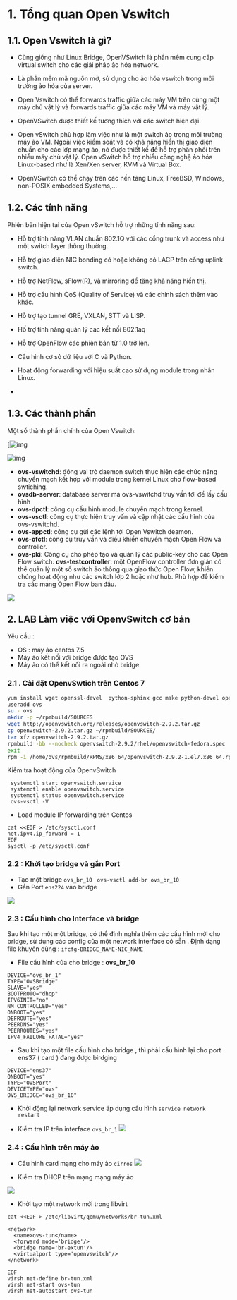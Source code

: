
# 1. Tổng quan Open Vswitch

## 1.1. Open Vswitch là gì?

-   Cũng giống như Linux Bridge, OpenVSwitch là phần mềm cung cấp virtual switch cho các giải pháp ảo hóa network.
    
-   Là phần mềm mã nguồn mở, sử dụng cho ảo hóa vswitch trong môi trường ảo hóa của server.
    
-   Open Vswitch có thể forwards traffic giữa các máy VM trên cùng một máy chủ vật lý và forwards traffic giữa các máy VM và máy vật lý.
    
-   OpenVSwitch được thiết kế tương thích với các switch hiện đại.
    
-   Open vSwitch phù hợp làm việc như là một switch ảo trong môi trường máy ảo VM. Ngoài việc kiểm soát và có khả năng hiển thị giao diện chuẩn cho các lớp mạng ảo, nó được thiết kế để hỗ trợ phân phối trên nhiều máy chủ vật lý. Open vSwitch hỗ trợ nhiều công nghệ ảo hóa Linux-based như là Xen/Xen server, KVM và Virtual Box.
    
-   OpenVSwitch có thể chạy trên các nền tảng Linux, FreeBSD, Windows, non-POSIX embedded Systems,...
    

## 1.2. Các tính năng

Phiên bản hiện tại của Open vSwitch hỗ trợ những tính năng sau:

-   Hỗ trợ tính năng VLAN chuẩn 802.1Q với các cổng trunk và access như một switch layer thông thường.
    
-   Hỗ trợ giao diện NIC bonding có hoặc không có LACP trên cổng uplink switch.
    
-   Hỗ trợ NetFlow, sFlow(R), và mirroring để tăng khả năng hiển thị.
    
-   Hỗ trợ cấu hình QoS (Quality of Service) và các chính sách thêm vào khác.
    
-   Hỗ trợ tạo tunnel GRE, VXLAN, STT và LISP.
    
-   Hố trợ tính năng quản lý các kết nối 802.1aq
    
-   Hỗ trợ OpenFlow các phiên bản từ 1.0 trở lên.
    
-   Cấu hình cơ sở dữ liệu với C và Python.
    
-   Hoạt động forwarding với hiệu suất cao sử dụng module trong nhân Linux.
- 
## 1.3. Các thành phần

Một số thành phần chính của Open Vswitch:

[![img](https://github.com/hocchudong/thuctap012017/raw/master/TamNT/Virtualization/images/2.7.png)

![img](https://github.com/hocchudong/thuctap012017/raw/master/TamNT/Virtualization/images/2.1.png)


-  **ovs-vswitchd**: đóng vai trò daemon switch thực hiện các chức năng chuyển mạch kết hợp với module trong kernel Linux cho flow-based swtiching.
-  **ovsdb-server**: database server mà ovs-vswitchd truy vấn tới để lấy cấu hình
- **ovs-dpctl**: công cụ cấu hình module chuyển mạch trong kernel.
-  **ovs-vsctl**: công cụ thực hiện truy vấn và cập nhật các cấu hình của ovs-vswitchd.
-  **ovs-appctl**: công cụ gửi các lệnh tới Open Vswitch deamon. 
-  **ovs-ofctl**: công cụ truy vấn và điều khiển chuyển mạch Open Flow và controller.
-  **ovs-pki**: Công cụ cho phép tạo và quản lý các public-key cho các Open Flow switch.
  **ovs-testcontroller**: một OpenFlow controller đơn giản có thể quản lý một số switch ảo thông qua giao thức Open Flow, khiến chúng hoạt động như các switch lớp 2 hoặc như hub. Phù hợp để kiểm tra các mạng Open Flow ban đầu.


![](https://github.com/hocchudong/thuctap012017/raw/master/TamNT/Virtualization/images/2.2.png)


## 2. LAB Làm việc với OpenvSwitch cơ bản

Yêu cầu :
- OS : máy ảo centos 7.5
- Máy ảo kết nối với bridge được tạo OVS
- Máy ảo có thể kết nối ra ngoài nhờ bridge

### 2.1 . Cài đặt OpenvSwtich trên Centos 7
```bash
yum install wget openssl-devel  python-sphinx gcc make python-devel openssl-devel kernel-devel graphviz kernel-debug-devel autoconf automake rpm-build redhat-rpm-config libtool python-twisted-core python-zope-interface PyQt4 desktop-file-utils libcap-ng-devel groff checkpolicy selinux-policy-devel python-six -y 
useradd ovs
su - ovs
mkdir -p ~/rpmbuild/SOURCES
wget http://openvswitch.org/releases/openvswitch-2.9.2.tar.gz
cp openvswitch-2.9.2.tar.gz ~/rpmbuild/SOURCES/
tar xfz openvswitch-2.9.2.tar.gz
rpmbuild -bb --nocheck openvswitch-2.9.2/rhel/openvswitch-fedora.spec
exit
rpm -i /home/ovs/rpmbuild/RPMS/x86_64/openvswitch-2.9.2-1.el7.x86_64.rpm 

```


Kiểm tra hoạt động của OpenvSwitch
```
 systemctl start openvswitch.service
 systemctl enable openvswitch.service
 systemctl status openvswitch.service
 ovs-vsctl -V
```
- Load module IP forwarding trên Centos
```
cat <<EOF > /etc/sysctl.conf
net.ipv4.ip_forward = 1
EOF
sysctl -p /etc/sysctl.conf
```


### 2.2 : Khởi tạo bridge và gắn Port
- Tạo một bridge `ovs_br_10`
` ovs-vsctl add-br ovs_br_10`
- Gắn Port `ens224` vào bridge

![](https://i.imgur.com/7h6KGD9.png)


### 2.3 : Cấu hình cho Interface và bridge

Sau khi tạo một một bridge, có thể định nghĩa thêm các cấu hình mới cho bridge, sử dụng các config của một network interface có sẵn . Định dạng file khuyên dùng : `ifcfg-BRIDGE_NAME-NIC_NAME`

- File cấu hình của cho  bridge : **ovs_br_10** 
```
DEVICE="ovs_br_1"
TYPE="OVSBridge"
SLAVE="yes"
BOOTPROTO="dhcp"
IPV6INIT="no"
NM_CONTROLLED="yes"
ONBOOT="yes"
DEFROUTE="yes"
PEERDNS="yes"
PEERROUTES="yes"
IPV4_FAILURE_FATAL="yes"
```
- Sau khi tạo một file cấu hình cho bridge , thì phải cấu hình lại cho port ens37 ( card ) đang được birdging

```
DEVICE="ens37"
ONBOOT="yes"
TYPE="OVSPort"
DEVICETYPE="ovs"
OVS_BRIDGE="ovs_br_10"
```

- Khởi động lại network service áp dụng cấu hình
`service network restart`

- Kiểm tra IP trên interface `ovs_br_1`
![](https://i.imgur.com/xMlB9nQ.png.png)


### 2.4 : Cấu hình trên máy ảo

- Cấu hình card mạng cho máy ảo `cirros`
![](https://i.imgur.com/1wuimcS.png)

- Kiểm tra DHCP trên mạng mạng máy ảo

![](https://i.imgur.com/22Zn9Yv.png)

-  Khởi tạo một network mới trong libvirt
````
cat <<EOF > /etc/libvirt/qemu/networks/br-tun.xml

<network>
  <name>ovs-tun</name>
  <forward mode='bridge'/>
  <bridge name='br-extun'/>
  <virtualport type='openvswitch'/>
</network>

EOF
virsh net-define br-tun.xml
virsh net-start ovs-tun
virsh net-autostart ovs-tun
````
